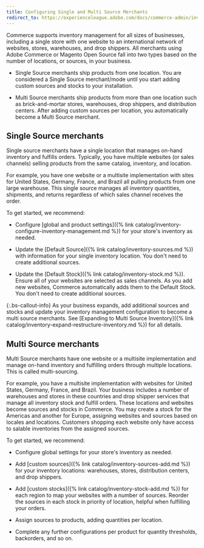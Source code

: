 ```yaml
---
title: Configuring Single and Multi Source Merchants
redirect_to: https://experienceleague.adobe.com/docs/commerce-admin/inventory/get-started/merchant-sourcing.html
---
```


Commerce supports inventory management for all sizes of businesses, including a single store with one website to an international network of websites, stores, warehouses, and drop shippers. All merchants using Adobe Commerce or Magento Open Source fall into two types based on the number of locations, or sources, in your business.

- Single Source merchants ship products from one location. You are considered a Single Source merchant/mode until you start adding custom sources and stocks to your installation.

- Multi Source merchants ship products from more than one location such as brick-and-mortar stores, warehouses, drop shippers, and distribution centers. After adding custom sources per location, you automatically become a Multi Source merchant.

## Single Source merchants

Single source merchants have a single location that manages on-hand inventory and fulfills orders. Typically, you have multiple websites (or sales channels) selling products from the same catalog, inventory, and location.

For example, you have one website or a multisite implementation with sites for United States, Germany, France, and Brazil all pulling products from one large warehouse. This single source manages all inventory quantities, shipments, and returns regardless of which sales channel receives the order.

To get started, we recommend:

- Configure [global and product settings]({% link catalog/inventory-configure-inventory-management.md %}) for your store's inventory as needed.

- Update the [Default Source]({% link catalog/inventory-sources.md %}) with information for your single inventory location. You don't need to create additional sources.

- Update the [Default Stock]({% link catalog/inventory-stock.md %}). Ensure all of your websites are selected as sales channels. As you add new websites, Commerce automatically adds them to the Default Stock. You don't need to create additional sources.

{:.bs-callout-info}
As your business expands, add additional sources and stocks and update your inventory management configuration to become a multi source merchants. See [Expanding to Multi Source Inventory]({% link catalog/inventory-expand-restructure-inventory.md %}) for all details.

## Multi Source merchants

Multi Source merchants have one website or a multisite implementation and manage on-hand inventory and fulfilling orders through multiple locations. This is called multi-sourcing.

For example, you have a multisite implementation with websites for United States, Germany, France, and Brazil. Your business includes a number of warehouses and stores in these countries and drop shipper services that manage all inventory stock and fulfill orders. These locations and websites become sources and stocks in Commerce. You may create a stock for the Americas and another for Europe, assigning websites and sources based on locales and locations. Customers shopping each website only have access to salable inventories from the assigned sources.

To get started, we recommend:

- Configure global settings for your store's inventory as needed.

- Add [custom sources]({% link catalog/inventory-sources-add.md %}) for your inventory locations: warehouses, stores, distribution centers, and drop shippers.

- Add [custom stocks]({% link catalog/inventory-stock-add.md %}) for each region to map your websites with a number of sources. Reorder the sources in each stock in priority of location, helpful when fulfilling your orders.

- Assign sources to products, adding quantities per location.

- Complete any further configurations per product for quantity thresholds, backorders, and so on.
